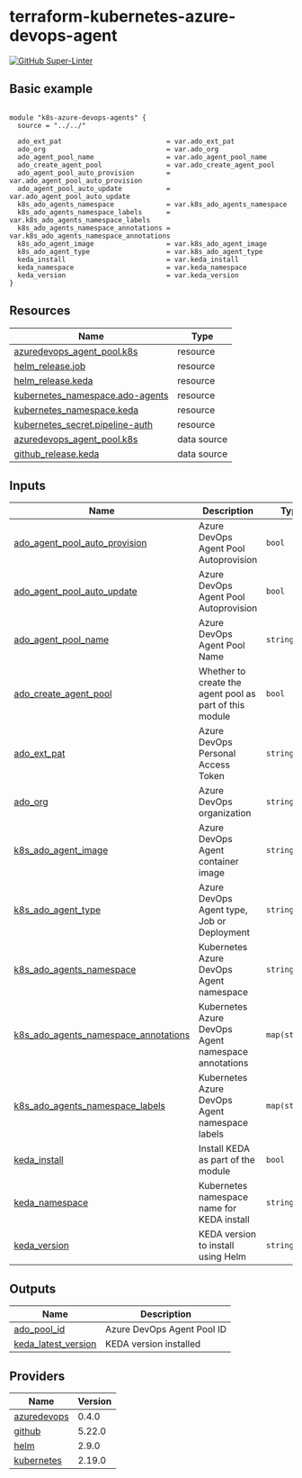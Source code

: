 # terraform-kubernetes-azure-devops-agent

[![GitHub Super-Linter](https://github.com/tonyskidmore/terraform-kubernetes-azure-devops-agent/workflows/CI/badge.svg)](https://github.com/marketplace/actions/super-linter)

<!-- BEGIN_TF_DOCS -->



## Basic example

```hcl

module "k8s-azure-devops-agents" {
  source = "../../"

  ado_ext_pat                          = var.ado_ext_pat
  ado_org                              = var.ado_org
  ado_agent_pool_name                  = var.ado_agent_pool_name
  ado_create_agent_pool                = var.ado_create_agent_pool
  ado_agent_pool_auto_provision        = var.ado_agent_pool_auto_provision
  ado_agent_pool_auto_update           = var.ado_agent_pool_auto_update
  k8s_ado_agents_namespace             = var.k8s_ado_agents_namespace
  k8s_ado_agents_namespace_labels      = var.k8s_ado_agents_namespace_labels
  k8s_ado_agents_namespace_annotations = var.k8s_ado_agents_namespace_annotations
  k8s_ado_agent_image                  = var.k8s_ado_agent_image
  k8s_ado_agent_type                   = var.k8s_ado_agent_type
  keda_install                         = var.keda_install
  keda_namespace                       = var.keda_namespace
  keda_version                         = var.keda_version
}

```
## Resources

| Name | Type |
|------|------|
| [azuredevops_agent_pool.k8s](https://registry.terraform.io/providers/microsoft/azuredevops/latest/docs/resources/agent_pool) | resource |
| [helm_release.job](https://registry.terraform.io/providers/hashicorp/helm/latest/docs/resources/release) | resource |
| [helm_release.keda](https://registry.terraform.io/providers/hashicorp/helm/latest/docs/resources/release) | resource |
| [kubernetes_namespace.ado-agents](https://registry.terraform.io/providers/hashicorp/kubernetes/latest/docs/resources/namespace) | resource |
| [kubernetes_namespace.keda](https://registry.terraform.io/providers/hashicorp/kubernetes/latest/docs/resources/namespace) | resource |
| [kubernetes_secret.pipeline-auth](https://registry.terraform.io/providers/hashicorp/kubernetes/latest/docs/resources/secret) | resource |
| [azuredevops_agent_pool.k8s](https://registry.terraform.io/providers/microsoft/azuredevops/latest/docs/data-sources/agent_pool) | data source |
| [github_release.keda](https://registry.terraform.io/providers/integrations/github/5.22.0/docs/data-sources/release) | data source |

## Inputs

| Name | Description | Type | Default | Required |
|------|-------------|------|---------|:--------:|
| <a name="input_ado_agent_pool_auto_provision"></a> [ado\_agent\_pool\_auto\_provision](#input\_ado\_agent\_pool\_auto\_provision) | Azure DevOps Agent Pool Autoprovision | `bool` | `true` | no |
| <a name="input_ado_agent_pool_auto_update"></a> [ado\_agent\_pool\_auto\_update](#input\_ado\_agent\_pool\_auto\_update) | Azure DevOps Agent Pool Autoprovision | `bool` | `true` | no |
| <a name="input_ado_agent_pool_name"></a> [ado\_agent\_pool\_name](#input\_ado\_agent\_pool\_name) | Azure DevOps Agent Pool Name | `string` | `"k8s-agents-pool-001"` | no |
| <a name="input_ado_create_agent_pool"></a> [ado\_create\_agent\_pool](#input\_ado\_create\_agent\_pool) | Whether to create the agent pool as part of this module | `bool` | `true` | no |
| <a name="input_ado_ext_pat"></a> [ado\_ext\_pat](#input\_ado\_ext\_pat) | Azure DevOps Personal Access Token | `string` | n/a | yes |
| <a name="input_ado_org"></a> [ado\_org](#input\_ado\_org) | Azure DevOps organization | `string` | n/a | yes |
| <a name="input_k8s_ado_agent_image"></a> [k8s\_ado\_agent\_image](#input\_k8s\_ado\_agent\_image) | Azure DevOps Agent container image | `string` | `"ghcr.io/tonyskidmore/terraform-kubernetes-azure-devops-agent-base-image:stable"` | no |
| <a name="input_k8s_ado_agent_type"></a> [k8s\_ado\_agent\_type](#input\_k8s\_ado\_agent\_type) | Azure DevOps Agent type, Job or Deployment | `string` | `"job"` | no |
| <a name="input_k8s_ado_agents_namespace"></a> [k8s\_ado\_agents\_namespace](#input\_k8s\_ado\_agents\_namespace) | Kubernetes Azure DevOps Agent namespace | `string` | `"ado-agents"` | no |
| <a name="input_k8s_ado_agents_namespace_annotations"></a> [k8s\_ado\_agents\_namespace\_annotations](#input\_k8s\_ado\_agents\_namespace\_annotations) | Kubernetes Azure DevOps Agent namespace annotations | `map(string)` | `{}` | no |
| <a name="input_k8s_ado_agents_namespace_labels"></a> [k8s\_ado\_agents\_namespace\_labels](#input\_k8s\_ado\_agents\_namespace\_labels) | Kubernetes Azure DevOps Agent namespace labels | `map(string)` | `{}` | no |
| <a name="input_keda_install"></a> [keda\_install](#input\_keda\_install) | Install KEDA as part of the module | `bool` | `true` | no |
| <a name="input_keda_namespace"></a> [keda\_namespace](#input\_keda\_namespace) | Kubernetes namespace name for KEDA install | `string` | `"keda"` | no |
| <a name="input_keda_version"></a> [keda\_version](#input\_keda\_version) | KEDA version to install using Helm | `string` | `"latest"` | no |

## Outputs

| Name | Description |
|------|-------------|
| <a name="output_ado_pool_id"></a> [ado\_pool\_id](#output\_ado\_pool\_id) | Azure DevOps Agent Pool ID |
| <a name="output_keda_latest_version"></a> [keda\_latest\_version](#output\_keda\_latest\_version) | KEDA version installed |

## Providers

| Name | Version |
|------|---------|
| <a name="provider_azuredevops"></a> [azuredevops](#provider\_azuredevops) | 0.4.0 |
| <a name="provider_github"></a> [github](#provider\_github) | 5.22.0 |
| <a name="provider_helm"></a> [helm](#provider\_helm) | 2.9.0 |
| <a name="provider_kubernetes"></a> [kubernetes](#provider\_kubernetes) | 2.19.0 |


<!-- END_TF_DOCS -->
